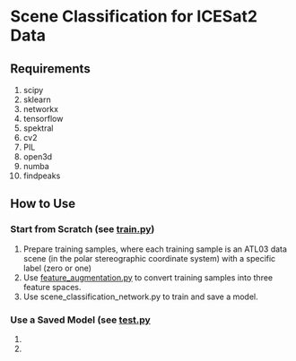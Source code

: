 # Scene Classification for ICESat2 Data
## Requirements
1. scipy
2. sklearn
3. networkx
4. tensorflow
5. spektral
6. cv2
7. PIL
8. open3d
9. numba
10. findpeaks
## How to Use
### Start from Scratch (see [train.py]())
1. Prepare training samples, where each training sample is an ATL03 data scene (in the polar stereographic coordinate system) with a specific label (zero or one)
2. Use [feature_augmentation.py]() to convert training samples into three feature spaces.
3. Use scene_classification_network.py to train and save a model.
### Use a Saved Model (see [test.py]()
1.
2.